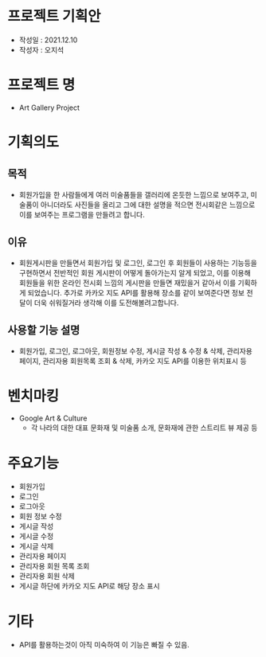 # 프로젝트 기획안
- 작성일 : 2021.12.10
- 작성자 : 오지석

# 프로젝트 명
- Art Gallery Project

# 기획의도
## 목적
- 회원가입을 한 사람들에게 여러 미술품들을 갤러리에 온듯한 느낌으로 보여주고, 미술품이 아니더라도 사진들을 올리고 그에 대한 설명을 적으면 전시회같은 느낌으로 이를 보여주는 프로그램을 만들려고 합니다.
## 이유
- 회원게시판을 만들면서 회원가입 및 로그인, 로그인 후 회원들이 사용하는 기능등을 구현하면서 전반적인 회원 게시판이 어떻게 돌아가는지 알게 되었고, 이를 이용해 회원들을 위한 온라인 전시회 느낌의 게시판을 만들면 재밌을거 같아서 이를 기획하게 되었습니다. 추가로 카카오 지도 API를 활용해 장소를 같이 보여준다면 정보 전달이 더욱 쉬워질거라 생각해 이를 도전해볼려고합니다.
## 사용할 기능 설명
- 회원가입, 로그인, 로그아웃, 회원정보 수정, 게시글 작성 & 수정 & 삭제, 관리자용 페이지, 관리자용 회원목록 조회 & 삭제, 카카오 지도 API를 이용한 위치표시 등
# 벤치마킹
- Google Art & Culture
    - 각 나라의 대한 대표 문화재 및 미술품 소개, 문화재에 관한 스트리트 뷰 제공 등
# 주요기능
- 회원가입
- 로그인
- 로그아웃
- 회원 정보 수정
- 게시글 작성
- 게시글 수정
- 게시글 삭제
- 관리자용 페이지
- 관리자용 회원 목록 조회
- 관리자용 회원 삭제
- 게시글 하단에 카카오 지도 API로 해당 장소 표시
# 기타
- API를 활용하는것이 아직 미숙하여 이 기능은 빠질 수 있음.
